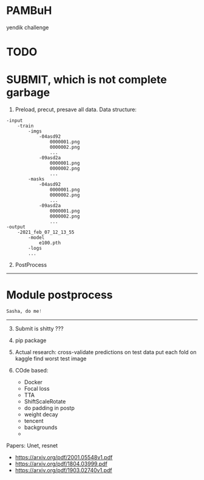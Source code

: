 # PAMBuH
yendik challenge

# TODO

# SUBMIT, which is not complete garbage

1. Preload, precut, presave all data.
Data structure:
```
-input
    -train
        -imgs
            -04asd92
                0000001.png
                0000002.png
                ...
            -09asd2a
                0000001.png
                0000002.png
                ...
        -masks
            -04asd92
                0000001.png
                0000002.png
                ...
            -09asd2a
                0000001.png
                0000002.png
                ...
-output
    -2021_feb_07_12_13_55
        -model
            e100.pth
        -logs
        ...
```

2. PostProcess
_______________
# Module postprocess
```python
Sasha, do me!
```
_____________

3. Submit is shitty
    ???

4. pip package
5. Actual research: 
    cross-validate predictions on test data 
    put each fold on kaggle
    find worst test image
6. COde based:
    - Docker
    - Focal loss
    - TTA
    - ShiftScaleRotate
    - do padding in postp
    - weight decay
    - tencent 
    - backgrounds
    - 





Papers:
Unet, resnet
- https://arxiv.org/pdf/2001.05548v1.pdf
- https://arxiv.org/pdf/1804.03999.pdf
- https://arxiv.org/pdf/1903.02740v1.pdf

